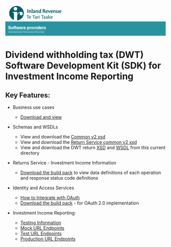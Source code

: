 ![IRD logo](../../Images/IRlogo.gif)
![Software Dev](../../Images/SoftwareDev.png)

Dividend withholding tax (DWT) Software Development Kit (SDK) for Investment Income Reporting
=======================================

Key Features:
-------------

- Business use cases
	- [Download and view](III%20-%20DWT%20-%20GWS%20business%20use%20cases.pdf)
	
- Schemas and WSDLs
	- View and download the [Common v2 xsd](../Schema%20-%20Common%20III/)
	- View and download the [Return Service common v2 xsd](../Service%20-%20Return%20III/Latest/)
	- View and download the DWT return [XSD](ReturnDWT.v0.xsd) and [WSDL](DWTDevWsdl.wsdl) from this current directory
	
- Returns Service - Investment Income Information 
	- [Download the build pack](../Service%20-%20Return%20III/Latest/Gateway%20Services%20Build%20Pack%20-%20Return%20Service%20-%20III.pdf) to view data definitions of each operation and response status code definitions
	
- Identity and Access Services
	- [How to Integrate with OAuth](../../Service%20-%20Identity%20and%20Access/Latest/OAuth%20Authentication%20-%20How%20to%20Integrate.md)
	- [Download the build pack](../../Service%20-%20Identity%20and%20Access/Latest/Build%20pack%20-%20Identity%20and%20Access%20Services.pdf) - for OAuth 2.0 implementation   

- Investment Income Reporting:
	- [Testing Information](../Test%20Details%20-%20IIR/README.md)
	- [Mock URL Endpoints](../Test%20Details%20-%20IIR/README.md#mock-environment)
	- [Test URL Endpoints](../Test%20Details%20-%20IIR/README.md#test-environment-information)
	- [Production URL Endpoints](../Test%20Details%20-%20IIR/README.md#production-environment-information)	

